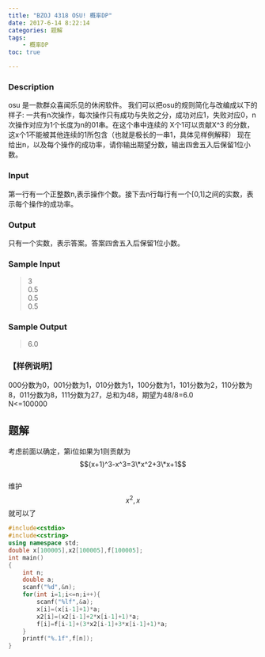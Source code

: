 ```yaml
---
title: "BZOJ 4318 OSU! 概率DP"
date: 2017-6-14 8:22:14
categories: 题解
tags:
    - 概率DP
toc: true

---
```


### Description
osu 是一款群众喜闻乐见的休闲软件。 
我们可以把osu的规则简化与改编成以下的样子: 
一共有n次操作，每次操作只有成功与失败之分，成功对应1，失败对应0，n次操作对应为1个长度为n的01串。在这个串中连续的 X个1可以贡献X^3 的分数，这x个1不能被其他连续的1所包含（也就是极长的一串1，具体见样例解释） 
现在给出n，以及每个操作的成功率，请你输出期望分数，输出四舍五入后保留1位小数。 
<!--more--> 
### Input
第一行有一个正整数n,表示操作个数。接下去n行每行有一个[0,1]之间的实数，表示每个操作的成功率。 
### Output
只有一个实数，表示答案。答案四舍五入后保留1位小数。 
### Sample Input
>3  
0.5  
0.5  
0.5  

### Sample Output
>6.0 

### 【样例说明】 
000分数为0，001分数为1，010分数为1，100分数为1，101分数为2，110分数为8，011分数为8，111分数为27，总和为48，期望为48/8=6.0    
N<=100000

## 题解
考虑前面以确定，第i位如果为1则贡献为 $$(x+1)^3-x^3=3\*x^2+3\*x+1$$  
维护$$x^2,x$$就可以了
```c++
#include<cstdio>
#include<cstring>
using namespace std;
double x[100005],x2[100005],f[100005];
int main()
{
    int n;
    double a;
    scanf("%d",&n);
    for(int i=1;i<=n;i++){
        scanf("%lf",&a);
        x[i]=(x[i-1]+1)*a;
        x2[i]=(x2[i-1]+2*x[i-1]+1)*a;
        f[i]=f[i-1]+(3*x2[i-1]+3*x[i-1]+1)*a;
    }
    printf("%.1f",f[n]);
}
```